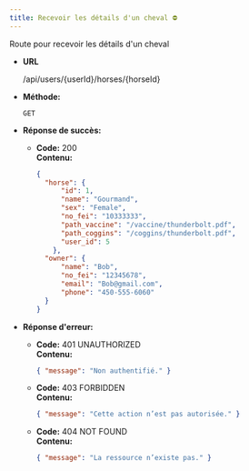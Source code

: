 ```yaml
---
title: Recevoir les détails d'un cheval ⛔
---
```


Route pour recevoir les détails d'un cheval


* **URL**

  /api/users/{userId}/horses/{horseId}

* **Méthode:**
  
  `GET`

* **Réponse de succès:**
  
  * **Code:** 200 <br />
    **Contenu:** 
    ```json
    {
      "horse": {
          "id": 1,
          "name": "Gourmand",
          "sex": "Female",
          "no_fei": "10333333",
          "path_vaccine": "/vaccine/thunderbolt.pdf",
          "path_coggins": "/coggins/thunderbolt.pdf",
          "user_id": 5
        },
      "owner": {
          "name": "Bob",
          "no_fei": "12345678",
          "email": "Bob@gmail.com",
          "phone": "450-555-6060"
      }
    }
    ```

* **Réponse d'erreur:**

  * **Code:** 401 UNAUTHORIZED <br />
    **Contenu:** 
    ```json
    { "message": "Non authentifié." }
    ```

  * **Code:** 403 FORBIDDEN <br />
    **Contenu:** 
    ```json
    { "message": "Cette action n’est pas autorisée." }
    ```

  * **Code:** 404 NOT FOUND <br />
    **Contenu:** 
    ```json
    { "message": "La ressource n’existe pas." }
    ```
